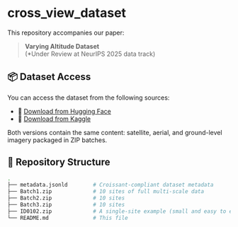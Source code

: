 # cross_view_dataset
This repository accompanies our paper:

> **Varying Altitude Dataset**  
> (*Under Review at NeurIPS 2025 data track)
## 📦 Dataset Access

You can access the dataset from the following sources:

- 🔗 [Download from Hugging Face](https://huggingface.co/datasets/letsGoBlind/Varying_Altitude_Dataset)
- 🔗 [Download from Kaggle](https://www.kaggle.com/datasets/zhyw86/varying-altitude-dataset/)

Both versions contain the same content: satellite, aerial, and ground-level imagery packaged in ZIP batches.

## 📁 Repository Structure

```bash
.
├── metadata.jsonld        # Croissant-compliant dataset metadata
├── Batch1.zip             # 10 sites of full multi-scale data
├── Batch2.zip             # 10 sites
├── Batch3.zip             # 10 sites
├── ID0102.zip             # A single-site example (small and easy to examine)
└── README.md              # This file
